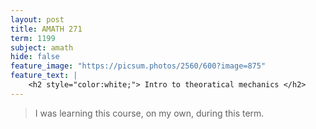 ```yaml
---
layout: post
title: AMATH 271
term: 1199
subject: amath
hide: false
feature_image: "https://picsum.photos/2560/600?image=875"
feature_text: |
    <h2 style="color:white;"> Intro to theoratical mechanics </h2>
---
```


 > I was learning this course, on my own, during this term.
